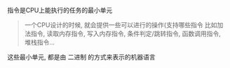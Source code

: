 指令是CPU上能执行的任务的最小单元

> 一个CPU设计的时候, 就会提供一些可以进行的操作(支持哪些指令
> 比如加法指令, 读取内存指令, 写入内存指令, 条件判定/跳转指令, 函数调用指令, 堆栈指令...

这些最小单元, 都是由 二进制 的方式来表示的机器语言